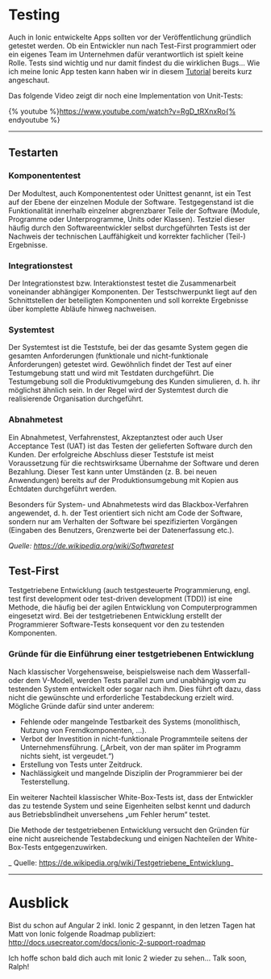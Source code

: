#         Testing
Auch in Ionic entwickelte Apps sollten vor der Veröffentlichung gründlich getestet werden. Ob ein Entwickler nun nach Test-First programmiert oder ein eigenes Team im Unternehmen dafür verantwortlich ist spielt keine Rolle. Tests sind wichtig und nur damit findest du die wirklichen Bugs...
Wie ich meine Ionic App testen kann haben wir in diesem [Tutorial](https://ionicframework.com/docs/guide/testing.html) bereits kurz angeschaut.

Das folgende Video zeigt dir noch eine Implementation von Unit-Tests:

{% youtube %}https://www.youtube.com/watch?v=RgD_tRXnxRo{% endyoutube %}

---
## Testarten
### Komponententest
Der Modultest, auch Komponententest oder Unittest genannt, ist ein Test auf der Ebene der einzelnen Module der Software. Testgegenstand ist die Funktionalität innerhalb einzelner abgrenzbarer Teile der Software (Module, Programme oder Unterprogramme, Units oder Klassen). Testziel dieser häufig durch den Softwareentwickler selbst durchgeführten Tests ist der Nachweis der technischen Lauffähigkeit und korrekter fachlicher (Teil-) Ergebnisse.

### Integrationstest
Der Integrationstest bzw. Interaktionstest testet die Zusammenarbeit voneinander abhängiger Komponenten. Der Testschwerpunkt liegt auf den Schnittstellen der beteiligten Komponenten und soll korrekte Ergebnisse über komplette Abläufe hinweg nachweisen.

### Systemtest
Der Systemtest ist die Teststufe, bei der das gesamte System gegen die gesamten Anforderungen (funktionale und nicht-funktionale Anforderungen) getestet wird. Gewöhnlich findet der Test auf einer Testumgebung statt und wird mit Testdaten durchgeführt. Die Testumgebung soll die Produktivumgebung des Kunden simulieren, d. h. ihr möglichst ähnlich sein. In der Regel wird der Systemtest durch die realisierende Organisation durchgeführt.

### Abnahmetest
Ein Abnahmetest, Verfahrenstest, Akzeptanztest oder auch User Acceptance Test (UAT) ist das Testen der gelieferten Software durch den Kunden. Der erfolgreiche Abschluss dieser Teststufe ist meist Voraussetzung für die rechtswirksame Übernahme der Software und deren Bezahlung. Dieser Test kann unter Umständen (z. B. bei neuen Anwendungen) bereits auf der Produktionsumgebung mit Kopien aus Echtdaten durchgeführt werden.

Besonders für System- und Abnahmetests wird das Blackbox-Verfahren angewendet, d. h. der Test orientiert sich nicht am Code der Software, sondern nur am Verhalten der Software bei spezifizierten Vorgängen (Eingaben des Benutzers, Grenzwerte bei der Datenerfassung etc.).

_Quelle: https://de.wikipedia.org/wiki/Softwaretest_


## Test-First
Testgetriebene Entwicklung (auch testgesteuerte Programmierung, engl. test first development oder test-driven development (TDD)) ist eine Methode, die häufig bei der agilen Entwicklung von Computerprogrammen eingesetzt wird. Bei der testgetriebenen Entwicklung erstellt der Programmierer Software-Tests konsequent vor den zu testenden Komponenten.


### Gründe für die Einführung einer testgetriebenen Entwicklung
Nach klassischer Vorgehensweise, beispielsweise nach dem Wasserfall- oder dem V-Modell, werden Tests parallel zum und unabhängig vom zu testenden System entwickelt oder sogar nach ihm. Dies führt oft dazu, dass nicht die gewünschte und erforderliche Testabdeckung erzielt wird. Mögliche Gründe dafür sind unter anderem:

* Fehlende oder mangelnde Testbarkeit des Systems (monolithisch, Nutzung von Fremdkomponenten, …).
* Verbot der Investition in nicht-funktionale Programmteile seitens der Unternehmensführung. („Arbeit, von der man später im Programm nichts sieht, ist vergeudet.“)
* Erstellung von Tests unter Zeitdruck.
* Nachlässigkeit und mangelnde Disziplin der Programmierer bei der Testerstellung.

Ein weiterer Nachteil klassischer White-Box-Tests ist, dass der Entwickler das zu testende System und seine Eigenheiten selbst kennt und dadurch aus Betriebsblindheit unversehens „um Fehler herum“ testet.

Die Methode der testgetriebenen Entwicklung versucht den Gründen für eine nicht ausreichende Testabdeckung und einigen Nachteilen der White-Box-Tests entgegenzuwirken.

_
Quelle: https://de.wikipedia.org/wiki/Testgetriebene_Entwicklung_

---
# Ausblick
Bist du schon auf Angular 2 inkl. Ionic 2 gespannt, in den letzen Tagen hat Matt von Ionic folgende Roadmap publiziert: http://docs.usecreator.com/docs/ionic-2-support-roadmap

Ich hoffe schon bald dich auch mit Ionic 2 wieder zu sehen...
Talk soon, Ralph!

